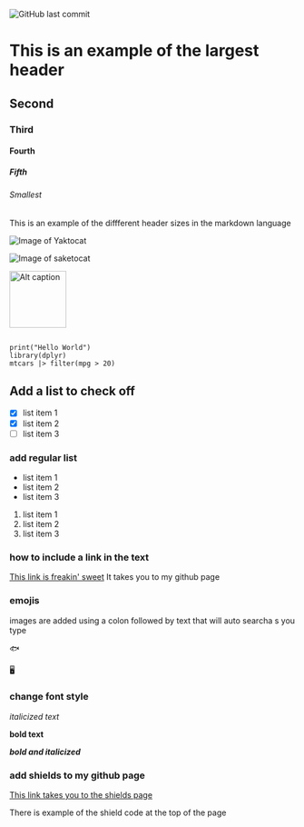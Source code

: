 ![GitHub last commit](https://img.shields.io/github/last-commit/matthewsmith-NOAA/skills-communicate-using-markdown)

# This is an example of the largest header
## Second
### Third
#### Fourth
##### Fifth
###### Smallest

This is an example of the diffferent header sizes in the markdown language

![Image of Yaktocat](https://octodex.github.com/images/yaktocat.png)

![Image of saketocat](https://octodex.github.com/images/saketocat.png)

<!--- inline comment that won't show up --->
<img src="https://octodex.github.com/images/saketocat.png" alt="Alt caption" width="100" height="100"> 

```

print("Hello World")
library(dplyr)
mtcars |> filter(mpg > 20)

```

## Add a list to check off

<!--- add the x to check off an item. must have space between - and [ --->

- [x] list item 1 
- [x] list item 2
- [ ] list item 3

### add regular list
- list item 1
- list item 2
- list item 3

1. list item 1
2. list item 2
3. list item 3

### how to include a link in the text

[This link is freakin' sweet](https://github.com/matthewsmith-NOAA) It takes you to my github page

### emojis
images are added using a colon followed by text that will auto searcha s you type

🐟

🖥️

### change font style
*italicized text*

**bold text**

***bold and italicized***

### add shields to my github page

[This link takes you to the shields page](https://shields.io/badges/git-hub-last-commit)

There is example of the shield code at the top of the page

  
